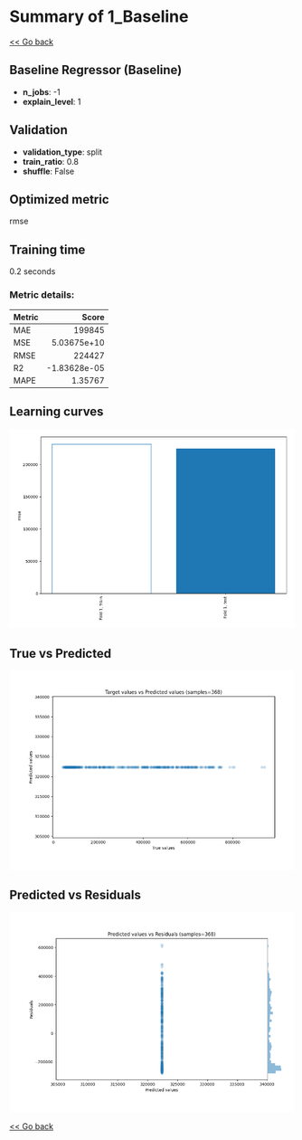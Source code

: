 # Summary of 1_Baseline

[<< Go back](../README.md)


## Baseline Regressor (Baseline)
- **n_jobs**: -1
- **explain_level**: 1

## Validation
 - **validation_type**: split
 - **train_ratio**: 0.8
 - **shuffle**: False

## Optimized metric
rmse

## Training time

0.2 seconds

### Metric details:
| Metric   |            Score |
|:---------|-----------------:|
| MAE      | 199845           |
| MSE      |      5.03675e+10 |
| RMSE     | 224427           |
| R2       |     -1.83628e-05 |
| MAPE     |      1.35767     |



## Learning curves
![Learning curves](learning_curves.png)
## True vs Predicted

![True vs Predicted](true_vs_predicted.png)


## Predicted vs Residuals

![Predicted vs Residuals](predicted_vs_residuals.png)



[<< Go back](../README.md)
